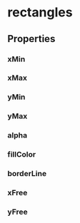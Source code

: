 # rectangles

## Properties

### xMin
### xMax
### yMin
### yMax

### alpha
### fillColor
### borderLine
### xFree
### yFree
